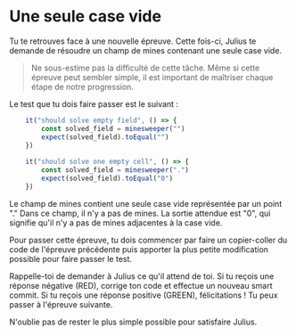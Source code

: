 # Une seule case vide

Tu te retrouves face à une nouvelle épreuve. Cette fois-ci, Julius te demande de résoudre un champ de mines contenant une seule case vide.

> Ne sous-estime pas la difficulté de cette tâche. Même si cette épreuve peut sembler simple, il est important de maîtriser chaque étape de notre progression.

Le test que tu dois faire passer est le suivant :

```typescript
    it("should solve empty field", () => {
        const solved_field = minesweeper("")
        expect(solved_field).toEqual("")
    })
    
    it("should solve one empty cell", () => {
        const solved_field = minesweeper(".")
        expect(solved_field).toEqual("0")
    })
```

Le champ de mines contient une seule case vide représentée par un point "."
Dans ce champ, il n'y a pas de mines. La sortie attendue est "0", qui signifie qu'il n'y a pas de mines adjacentes à la case vide.

Pour passer cette épreuve, tu dois commencer par faire un copier-coller du code de l'épreuve précédente puis apporter la plus petite modification possible pour faire passer le test.

Rappelle-toi de demander à Julius ce qu'il attend de toi. Si tu reçois une réponse négative (RED), corrige ton code et effectue un nouveau smart commit. Si tu reçois une réponse positive (GREEN), félicitations ! Tu peux passer à l'épreuve suivante.

N'oublie pas de rester le plus simple possible pour satisfaire Julius.